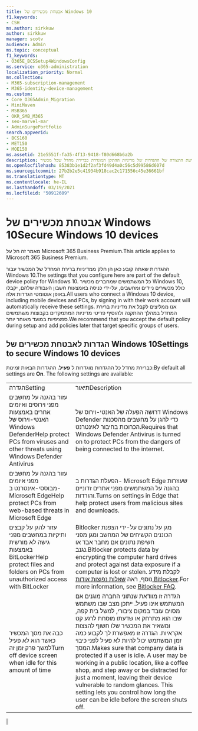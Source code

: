 ```yaml
---
title: אבטחת מכשירים של Windows 10
f1.keywords:
- CSH
ms.author: sirkkuw
author: sirkkuw
manager: scotv
audience: Admin
ms.topic: conceptual
f1_keywords:
- O365E_BCSSetup4WindowsConfig
ms.service: o365-administration
localization_priority: Normal
ms.collection:
- M365-subscription-management
- M365-identity-device-management
ms.custom:
- Core_O365Admin_Migration
- MiniMaven
- MSB365
- OKR_SMB_M365
- seo-marvel-mar
- AdminSurgePortfolio
search.appverid:
- BCS160
- MET150
- MOE150
ms.assetid: 21e5551f-fa35-4f13-9418-f80d668b6a2b
description: למד אודות קביעת התצורה של ההגדרות של מדיניות ההתקן המוגדרת כברירת מחדל שכל מכשיר Windows 10 יקבל בעת כניסה לחשבון בעבודה או בבית הספר.
ms.openlocfilehash: 85383b1e1d2f2af3fd49d4a0c56c5d99586d607d
ms.sourcegitcommit: 27b2b2e5c41934b918cac2c171556c45e36661bf
ms.translationtype: MT
ms.contentlocale: he-IL
ms.lasthandoff: 03/19/2021
ms.locfileid: "50912609"
---
```

# <a name="secure-windows-10-devices"></a><span data-ttu-id="5a8d6-103">אבטחת מכשירים של Windows 10</span><span class="sxs-lookup"><span data-stu-id="5a8d6-103">Secure Windows 10 devices</span></span>

<span data-ttu-id="5a8d6-104">מאמר זה חל על Microsoft 365 Business Premium.</span><span class="sxs-lookup"><span data-stu-id="5a8d6-104">This article applies to Microsoft 365 Business Premium.</span></span>

<span data-ttu-id="5a8d6-105">ההגדרות שאתה קובע כאן הן חלק ממדיניות ברירת המחדל של המכשיר עבור Windows 10.</span><span class="sxs-lookup"><span data-stu-id="5a8d6-105">The settings that you configure here are part of the default device policy for Windows 10.</span></span> <span data-ttu-id="5a8d6-106">כל המשתמשים שמחברים מכשיר Windows 10, כולל מכשירים ניידים ומחשבים, על-ידי כניסה באמצעות חשבון העבודה שלהם, יקבלו באופן אוטומטי הגדרות אלה.</span><span class="sxs-lookup"><span data-stu-id="5a8d6-106">All users who connect a Windows 10 device, including mobile devices and PCs, by signing in with their work account will automatically receive these settings.</span></span> <span data-ttu-id="5a8d6-107">אנו ממליצים לקבל את מדיניות ברירת המחדל במהלך ההתקנה ולהוסיף פריטי מדיניות המתמקדים בקבוצות משתמשים ספציפיות במועד מאוחר יותר.</span><span class="sxs-lookup"><span data-stu-id="5a8d6-107">We recommend that you accept the default policy during setup and add policies later that target specific groups of users.</span></span>
  
## <a name="settings-to-secure-windows-10-devices"></a><span data-ttu-id="5a8d6-108">הגדרות לאבטחת מכשירים של Windows 10</span><span class="sxs-lookup"><span data-stu-id="5a8d6-108">Settings to secure Windows 10 devices</span></span>

<span data-ttu-id="5a8d6-p102">כברירת מחדל כל ההגדרות מוגדרות ל **פעיל**. ההגדרות הבאות זמינות:</span><span class="sxs-lookup"><span data-stu-id="5a8d6-p102">By default all settings are **On**. The following settings are available:</span></span>
  
|||
|:-----|:-----|
|<span data-ttu-id="5a8d6-111">הגדרה</span><span class="sxs-lookup"><span data-stu-id="5a8d6-111">Setting</span></span>  <br/> |<span data-ttu-id="5a8d6-112">תיאור</span><span class="sxs-lookup"><span data-stu-id="5a8d6-112">Description</span></span>  <br/> |
|<span data-ttu-id="5a8d6-113">עזור בהגנה על מחשבים מפני וירוסים ואיומים אחרים באמצעות האנטי-וירוס של Windows Defender</span><span class="sxs-lookup"><span data-stu-id="5a8d6-113">Help protect PCs from viruses and other threats using Windows Defender Antivirus</span></span>  <br/> |<span data-ttu-id="5a8d6-114">דרושה הפעלה של האנטי-וירוס של Windows Defender כדי להגן על מחשבים מהסכנות הכרוכות בחיבור לאינטרנט.</span><span class="sxs-lookup"><span data-stu-id="5a8d6-114">Requires that Windows Defender Antivirus is turned on to protect PCs from the dangers of being connected to the internet.</span></span>  <br/> |
|<span data-ttu-id="5a8d6-115">עזור בהגנה על מחשבים מפני איומים מבוססי-אינטרנט ב- Microsoft Edge</span><span class="sxs-lookup"><span data-stu-id="5a8d6-115">Help protect PCs from web-based threats in Microsoft Edge</span></span>  <br/> |<span data-ttu-id="5a8d6-116">הפעלת הגדרות ב- Microsoft Edge שעוזרות בהגנה על המשתמשים מפני אתרים זדוניים והורדות.</span><span class="sxs-lookup"><span data-stu-id="5a8d6-116">Turns on settings in Edge that help protect users from malicious sites and downloads.</span></span>  <br/> |
|<span data-ttu-id="5a8d6-117">עזור להגן על קבצים ותיקיות במחשבים מפני גישה לא מורשית באמצעות BitLocker</span><span class="sxs-lookup"><span data-stu-id="5a8d6-117">Help protect files and folders on PCs from unauthorized access with BitLocker</span></span>  <br/> |<span data-ttu-id="5a8d6-118">Bitlocker מגן על נתונים על-ידי הצפנת הכוננים הקשיחים של המחשב ומגן מפני חשיפת נתונים אם מחבר אבד או נגנב.</span><span class="sxs-lookup"><span data-stu-id="5a8d6-118">Bitlocker protects data by encrypting the computer hard drives and protect against data exposure if a computer is lost or stolen.</span></span> <span data-ttu-id="5a8d6-119">לקבלת מידע נוסף, ראה [שאלות נפוצות אודות Bitlocker](/windows/security/information-protection/bitlocker/bitlocker-frequently-asked-questions).</span><span class="sxs-lookup"><span data-stu-id="5a8d6-119">For more information, see [Bitlocker FAQ](/windows/security/information-protection/bitlocker/bitlocker-frequently-asked-questions).</span></span>  <br/> |
|<span data-ttu-id="5a8d6-120">כבה את מסך המכשיר כאשר הוא לא פעיל למשך פרק זמן זה</span><span class="sxs-lookup"><span data-stu-id="5a8d6-120">Turn off device screen when idle for this amount of time</span></span>  <br/> |<span data-ttu-id="5a8d6-p104">הגדרה זו מוודאת שנתוני החברה מוגנים אם המשתמש אינו פעיל. ייתכן מצב שבו משתמש מסוים עובד במקום ציבורי, למשל בית קפה, שבו הוא מתרחק או שדעתו מוסחת לרגע קט ומשאיר את המכשיר שלו חשוף להצצות אקראיות. הגדרה זו מאפשרת לך לקבוע כמה זמן המשתמש יכול להיות לא פעיל לפני כיבוי המסך.</span><span class="sxs-lookup"><span data-stu-id="5a8d6-p104">Makes sure that company data is protected if a user is idle. A user may be working in a public location, like a coffee shop, and step away or be distracted for just a moment, leaving their device vulnerable to random glances. This setting lets you control how long the user can be idle before the screen shuts off.</span></span>  <br/> |
|